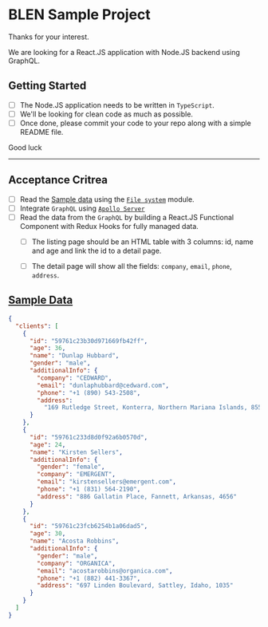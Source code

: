 # BLEN Sample Project

Thanks for your interest.

We are looking for a React.JS application with Node.JS backend using GraphQL. 

## Getting Started

- [ ] The Node.JS application needs to be written in `TypeScript`.
- [ ] We'll be looking for clean code as much as possible.
- [ ] Once done, please commit your code to your repo along with a simple README file.

Good luck

---

## Acceptance Critrea

- [ ] Read the [Sample data](#data) using the [`File system`](https://nodejs.org/api/fs.html) module.
- [ ] Integrate `GraphQL` using [`Apollo Server`](https://www.apollographql.com/docs/apollo-server/v1/)
- [ ] Read the data from the `GraphQL` by building a React.JS Functional Component with Redux Hooks for fully managed data.
  - [ ] The listing page should be an HTML table with 3 columns: id, name and age and link the id to a detail page.
  - [ ] The detail page will show all the fields: `company`, `email`, `phone`, `address`.


## [Sample Data](#data)

```json
{
  "clients": [
    {
      "id": "59761c23b30d971669fb42ff",
      "age": 36,
      "name": "Dunlap Hubbard",
      "gender": "male",
      "additionalInfo": {
        "company": "CEDWARD",
        "email": "dunlaphubbard@cedward.com",
        "phone": "+1 (890) 543-2508",
        "address":
          "169 Rutledge Street, Konterra, Northern Mariana Islands, 8551"
      }
    },
    {
      "id": "59761c233d8d0f92a6b0570d",
      "age": 24,
      "name": "Kirsten Sellers",
      "additionalInfo": {
        "gender": "female",
        "company": "EMERGENT",
        "email": "kirstensellers@emergent.com",
        "phone": "+1 (831) 564-2190",
        "address": "886 Gallatin Place, Fannett, Arkansas, 4656"
      }
    },
    {
      "id": "59761c23fcb6254b1a06dad5",
      "age": 30,
      "name": "Acosta Robbins",
      "additionalInfo": {
        "gender": "male",
        "company": "ORGANICA",
        "email": "acostarobbins@organica.com",
        "phone": "+1 (882) 441-3367",
        "address": "697 Linden Boulevard, Sattley, Idaho, 1035"
      }
    }
  ]
}

```
